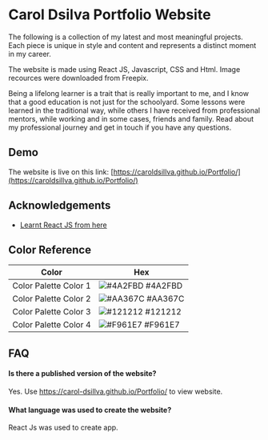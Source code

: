 
# Carol Dsilva Portfolio Website

The following is a collection of my latest and most meaningful projects. Each piece is unique in style and content and represents a distinct moment in my career.

The website is made using React JS, Javascript, CSS and Html. Image recources were downloaded from Freepix.

Being a lifelong learner is a trait that is really important to me, and I know that a good education is not just for the schoolyard. Some lessons were learned in the traditional way, while others I have received from professional mentors, while working and in some cases, friends and family. Read about my professional journey and get in touch if you have any questions.


## Demo
The website is live on this link: 
[https://caroldsillva.github.io/Portfolio/](https://caroldsillva.github.io/Portfolio/)


## Acknowledgements

 - [Learnt React JS from here](https://www.youtube.com/watch?v=bMknfKXIFA8)
 
## Color Reference

| Color             | Hex                                                                |
| ----------------- | ------------------------------------------------------------------ |
| Color Palette Color 1 | ![#4A2FBD](https://via.placeholder.com/10/4A2FBD?text=+) #4A2FBD |
| Color Palette Color 2 | ![#AA367C](https://via.placeholder.com/10/AA367C?text=+) #AA367C |
| Color Palette Color 3 | ![#121212](https://via.placeholder.com/10/121212?text=+) #121212 |
| Color Palette Color 4 | ![#F961E7](https://via.placeholder.com/10/F961E7?text=+) #F961E7 |


## FAQ

#### Is there a published version of the website?

Yes. Use https://carol-dsillva.github.io/Portfolio/ to view website.

#### What language was used to create the website?

React Js was used to create app.

